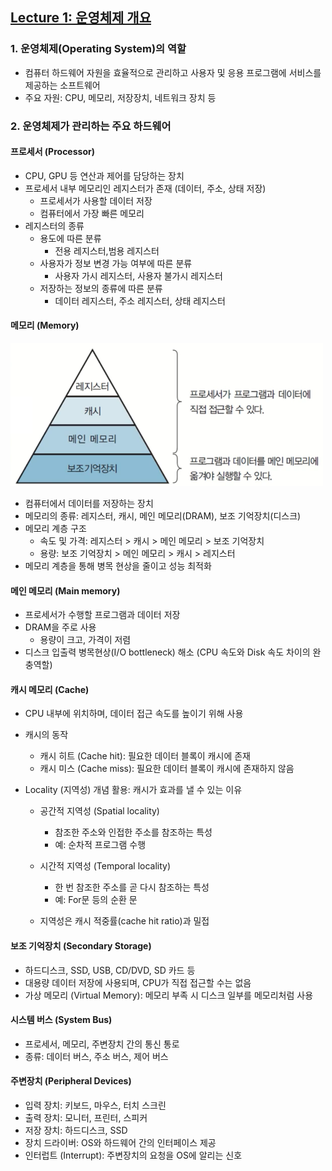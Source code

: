 ## [Lecture 1: 운영체제 개요](https://www.youtube.com/watch?v=EdTtGv9w2sA&list=PLBrGAFAIyf5rby7QylRc6JxU5lzQ9c4tN&ab_channel=HPCLab.KOREATECH)

### 1. 운영체제(Operating System)의 역할

- 컴퓨터 하드웨어 자원을 효율적으로 관리하고 사용자 및 응용 프로그램에 서비스를 제공하는 소프트웨어
- 주요 자원: CPU, 메모리, 저장장치, 네트워크 장치 등

### 2. 운영체제가 관리하는 주요 하드웨어

#### 프로세서 (Processor)

- CPU, GPU 등 연산과 제어를 담당하는 장치
- 프로세서 내부 메모리인 레지스터가 존재 (데이터, 주소, 상태 저장)
  - 프로세서가 사용할 데이터 저장
  - 컴퓨터에서 가장 빠른 메모리
- 레지스터의 종류
  - 용도에 따른 분류
    - 전용 레지스터,범용 레지스터
  - 사용자가 정보 변경 가능 여부에 따른 분류
    - 사용자 가시 레지스터, 사용자 불가시 레지스터
  - 저장하는 정보의 종류에 따른 분류
    - 데이터 레지스터, 주소 레지스터, 상태 레지스터

#### 메모리 (Memory)

<img src='assets/lec1-type-of-memory.png' width='500px'>

- 컴퓨터에서 데이터를 저장하는 장치
- 메모리의 종류: 레지스터, 캐시, 메인 메모리(DRAM), 보조 기억장치(디스크)
- 메모리 계층 구조
  - 속도 및 가격: 레지스터 > 캐시 > 메인 메모리 > 보조 기억장치
  - 용량: 보조 기억장치 > 메인 메모리 > 캐시 > 레지스터
- 메모리 계층을 통해 병목 현상을 줄이고 성능 최적화

#### 메인 메모리 (Main memory)

- 프로세서가 수행할 프로그램과 데이터 저장
- DRAM을 주로 사용
  - 용량이 크고, 가격이 저렴
- 디스크 입출력 병목현상(I/O bottleneck) 해소 (CPU 속도와 Disk 속도 차이의 완충역할)

#### 캐시 메모리 (Cache)

- CPU 내부에 위치하며, 데이터 접근 속도를 높이기 위해 사용

- 캐시의 동작

  - 캐시 히트 (Cache hit): 필요한 데이터 블록이 캐시에 존재
  - 캐시 미스 (Cache miss): 필요한 데이터 블록이 캐시에 존재하지 않음

- Locality (지역성) 개념 활용: 캐시가 효과를 낼 수 있는 이유

  - 공간적 지역성 (Spatial locality)

    - 참조한 주소와 인접한 주소를 참조하는 특성
    - 예: 순차적 프로그램 수행

  - 시간적 지역성 (Temporal locality)

    - 한 번 참조한 주소를 곧 다시 참조하는 특성
    - 예: For문 등의 순환 문

  - 지역성은 캐시 적중률(cache hit ratio)과 밀접

#### 보조 기억장치 (Secondary Storage)

- 하드디스크, SSD, USB, CD/DVD, SD 카드 등
- 대용량 데이터 저장에 사용되며, CPU가 직접 접근할 수는 없음
- 가상 메모리 (Virtual Memory): 메모리 부족 시 디스크 일부를 메모리처럼 사용

#### 시스템 버스 (System Bus)

- 프로세서, 메모리, 주변장치 간의 통신 통로
- 종류: 데이터 버스, 주소 버스, 제어 버스

#### 주변장치 (Peripheral Devices)

- 입력 장치: 키보드, 마우스, 터치 스크린
- 출력 장치: 모니터, 프린터, 스피커
- 저장 장치: 하드디스크, SSD
- 장치 드라이버: OS와 하드웨어 간의 인터페이스 제공
- 인터럽트 (Interrupt): 주변장치의 요청을 OS에 알리는 신호

